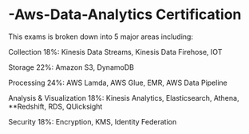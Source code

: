 # -Aws-Data-Analytics Certification
This exams is broken down into 5 major areas including:

Collection 18%:
      Kinesis Data Streams,
      Kinesis Data Firehose,
      IOT
      
Storage 22%:
      Amazon S3,
      DynamoDB
      
Processing 24%:
      AWS Lamda,
      AWS Glue,
      EMR,
      AWS Data Pipeline
      
 Analysis & Visualization 18%:
      Kinesis Analytics,
      Elasticsearch,
      Athena,
      **Redshift,
      RDS,
      QUicksight
      
 Security 18%:
      Encryption,
      KMS,
      Identity Federation
      
      
